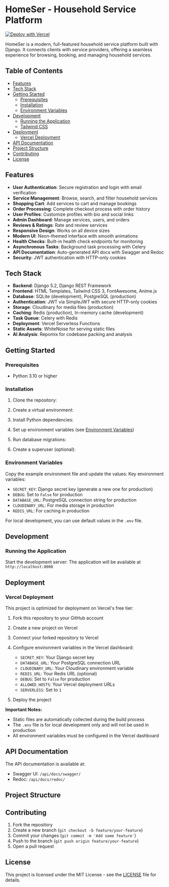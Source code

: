 # HomeSer - Household Service Platform

[![Deploy with Vercel](https://vercel.com/button)](https://vercel.com/new/clone?repository-url=https://github.com/your-username/HomeSer)

HomeSer is a modern, full-featured household service platform built with Django. It connects clients with service providers, offering a seamless experience for browsing, booking, and managing household services.

## Table of Contents
- [Features](#features)
- [Tech Stack](#tech-stack)
- [Getting Started](#getting-started)
  - [Prerequisites](#prerequisites)
  - [Installation](#installation)
  - [Environment Variables](#environment-variables)
- [Development](#development)
  - [Running the Application](#running-the-application)
  - [Tailwind CSS](#tailwind-css)
- [Deployment](#deployment)
  - [Vercel Deployment](#vercel-deployment)
- [API Documentation](#api-documentation)
- [Project Structure](#project-structure)
- [Contributing](#contributing)
- [License](#license)

## Features

- **User Authentication**: Secure registration and login with email verification
- **Service Management**: Browse, search, and filter household services
- **Shopping Cart**: Add services to cart and manage bookings
- **Order Processing**: Complete checkout process with order history
- **User Profiles**: Customize profiles with bio and social links
- **Admin Dashboard**: Manage services, users, and orders
- **Reviews & Ratings**: Rate and review services
- **Responsive Design**: Works on all device sizes
- **Modern UI**: Neon-themed interface with smooth animations
- **Health Checks**: Built-in health check endpoints for monitoring
- **Asynchronous Tasks**: Background task processing with Celery
- **API Documentation**: Auto-generated API docs with Swagger and Redoc
- **Security**: JWT authentication with HTTP-only cookies

## Tech Stack

- **Backend**: Django 5.2, Django REST Framework
- **Frontend**: HTML Templates, Tailwind CSS 3, FontAwesome, Anime.js
- **Database**: SQLite (development), PostgreSQL (production)
- **Authentication**: JWT via SimpleJWT with secure HTTP-only cookies
- **Storage**: Cloudinary for media files (production)
- **Caching**: Redis (production), In-memory cache (development)
- **Task Queue**: Celery with Redis
- **Deployment**: Vercel Serverless Functions
- **Static Assets**: WhiteNoise for serving static files
- **AI Analysis**: Repomix for codebase packing and analysis

## Getting Started

### Prerequisites

- Python 3.10 or higher
### Installation

1. Clone the repository:
2. Create a virtual environment:
3. Install Python dependencies:
5. Set up environment variables (see [Environment Variables](#environment-variables))

6. Run database migrations:
7. Create a superuser (optional):
### Environment Variables

Copy the example environment file and update the values:
Key environment variables:
- `SECRET_KEY`: Django secret key (generate a new one for production)
- `DEBUG`: Set to `False` for production
- `DATABASE_URL`: PostgreSQL connection string for production
- `CLOUDINARY_URL`: For media storage in production
- `REDIS_URL`: For caching in production

For local development, you can use default values in the `.env` file.

## Development

### Running the Application

Start the development server:
The application will be available at `http://localhost:8000`

## Deployment

### Vercel Deployment

This project is optimized for deployment on Vercel's free tier:

1. Fork this repository to your GitHub account
2. Create a new project on Vercel
3. Connect your forked repository to Vercel
4. Configure environment variables in the Vercel dashboard:
   - `SECRET_KEY`: Your Django secret key
   - `DATABASE_URL`: Your PostgreSQL connection URL
   - `CLOUDINARY_URL`: Your Cloudinary environment variable
   - `REDIS_URL`: Your Redis URL (optional)
   - `DEBUG`: Set to `False` for production
   - `ALLOWED_HOSTS`: Your Vercel deployment URLs
   - `SERVERLESS`: Set to `1`

5. Deploy the project

**Important Notes:**
- Static files are automatically collected during the build process
- The `.env` file is for local development only and will not be used in production
- All environment variables must be configured in the Vercel dashboard

## API Documentation

The API documentation is available at:
- Swagger UI: `/api/docs/swagger/`
- Redoc: `/api/docs/redoc/`

## Project Structure

## Contributing

1. Fork the repository
2. Create a new branch (`git checkout -b feature/your-feature`)
3. Commit your changes (`git commit -m 'Add some feature'`)
4. Push to the branch (`git push origin feature/your-feature`)
5. Open a pull request

## License

This project is licensed under the MIT License - see the [LICENSE](LICENSE) file for details.